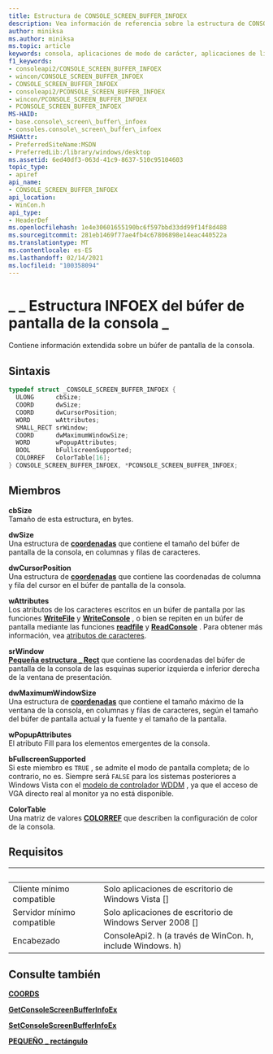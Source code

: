 ```yaml
---
title: Estructura de CONSOLE_SCREEN_BUFFER_INFOEX
description: Vea información de referencia sobre la estructura de CONSOLE_SCREEN_BUFFER_INFOEX, que contiene información extendida sobre un búfer de pantalla de la consola.
author: miniksa
ms.author: miniksa
ms.topic: article
keywords: consola, aplicaciones de modo de carácter, aplicaciones de línea de comandos, aplicaciones de terminal, API de consola
f1_keywords:
- consoleapi2/CONSOLE_SCREEN_BUFFER_INFOEX
- wincon/CONSOLE_SCREEN_BUFFER_INFOEX
- CONSOLE_SCREEN_BUFFER_INFOEX
- consoleapi2/PCONSOLE_SCREEN_BUFFER_INFOEX
- wincon/PCONSOLE_SCREEN_BUFFER_INFOEX
- PCONSOLE_SCREEN_BUFFER_INFOEX
MS-HAID:
- base.console\_screen\_buffer\_infoex
- consoles.console\_screen\_buffer\_infoex
MSHAttr:
- PreferredSiteName:MSDN
- PreferredLib:/library/windows/desktop
ms.assetid: 6ed40df3-063d-41c9-8637-510c95104603
topic_type:
- apiref
api_name:
- CONSOLE_SCREEN_BUFFER_INFOEX
api_location:
- WinCon.h
api_type:
- HeaderDef
ms.openlocfilehash: 1e4e30601655190bc6f597bbd33dd99f14f8d488
ms.sourcegitcommit: 281eb1469f77ae4fb4c67806898e14eac440522a
ms.translationtype: MT
ms.contentlocale: es-ES
ms.lasthandoff: 02/14/2021
ms.locfileid: "100358094"
---
```

# <a name="console_screen_buffer_infoex-structure"></a>\_ \_ Estructura INFOEX del búfer de pantalla de la consola \_

Contiene información extendida sobre un búfer de pantalla de la consola.

## <a name="syntax"></a>Sintaxis

```C
typedef struct _CONSOLE_SCREEN_BUFFER_INFOEX {
  ULONG      cbSize;
  COORD      dwSize;
  COORD      dwCursorPosition;
  WORD       wAttributes;
  SMALL_RECT srWindow;
  COORD      dwMaximumWindowSize;
  WORD       wPopupAttributes;
  BOOL       bFullscreenSupported;
  COLORREF   ColorTable[16];
} CONSOLE_SCREEN_BUFFER_INFOEX, *PCONSOLE_SCREEN_BUFFER_INFOEX;
```

## <a name="members"></a>Miembros

**cbSize**  
Tamaño de esta estructura, en bytes.

**dwSize**  
Una estructura de [**coordenadas**](coord-str.md) que contiene el tamaño del búfer de pantalla de la consola, en columnas y filas de caracteres.

**dwCursorPosition**  
Una estructura de [**coordenadas**](coord-str.md) que contiene las coordenadas de columna y fila del cursor en el búfer de pantalla de la consola.

**wAttributes**  
Los atributos de los caracteres escritos en un búfer de pantalla por las funciones [**WriteFile**](/windows/win32/api/fileapi/nf-fileapi-writefile) y [**WriteConsole**](writeconsole.md) , o bien se repiten en un búfer de pantalla mediante las funciones [**readfile**](/windows/win32/api/fileapi/nf-fileapi-readfile) y [**ReadConsole**](readconsole.md) . Para obtener más información, vea [atributos de caracteres](console-screen-buffers.md#character-attributes).

**srWindow**  
[**Pequeña estructura \_ Rect**](small-rect-str.md) que contiene las coordenadas del búfer de pantalla de la consola de las esquinas superior izquierda e inferior derecha de la ventana de presentación.

**dwMaximumWindowSize**  
Una estructura de [**coordenadas**](coord-str.md) que contiene el tamaño máximo de la ventana de la consola, en columnas y filas de caracteres, según el tamaño del búfer de pantalla actual y la fuente y el tamaño de la pantalla.

**wPopupAttributes**  
El atributo Fill para los elementos emergentes de la consola.

**bFullscreenSupported**  
Si este miembro es `TRUE` , se admite el modo de pantalla completa; de lo contrario, no es. Siempre será `FALSE` para los sistemas posteriores a Windows Vista con el [modelo de controlador WDDM](/windows-hardware/drivers/display/introduction-to-the-windows-vista-and-later-display-driver-model) , ya que el acceso de VGA directo real al monitor ya no está disponible.

**ColorTable**  
Una matriz de valores [**COLORREF**](/windows/win32/gdi/colorref) que describen la configuración de color de la consola.

## <a name="requirements"></a>Requisitos

| &nbsp; | &nbsp; |
|-|-|
| Cliente mínimo compatible | Solo aplicaciones de escritorio de Windows Vista \[\] |
| Servidor mínimo compatible | Solo aplicaciones de escritorio de Windows Server 2008 \[\] |
| Encabezado | ConsoleApi2. h (a través de WinCon. h, include Windows. h) |

## <a name="see-also"></a>Consulte también

[**COORDS**](coord-str.md)

[**GetConsoleScreenBufferInfoEx**](getconsolescreenbufferinfoex.md)

[**SetConsoleScreenBufferInfoEx**](setconsolescreenbufferinfoex.md)

[**PEQUEÑO \_ rectángulo**](small-rect-str.md)